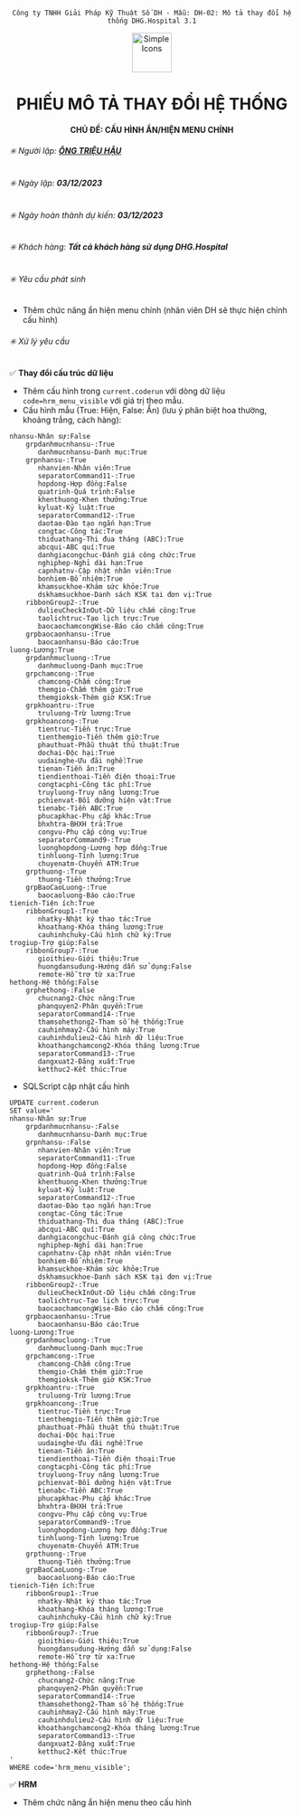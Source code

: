 <div align="center">

`Công ty TNHH Giải Pháp Kỹ Thuật Số DH - Mẫu: DH-02: Mô tả thay đổi hệ thống DHG.Hospital 3.1`

</div>

<div align="center">
  <img src="https://raw.githubusercontent.com/dh-hos/dhg.hospitalprinter/main/Deploy_Tools/Logo.ico" alt="Simple Icons" width=70>
  <h1>PHIẾU MÔ TẢ THAY ĐỔI HỆ THỐNG</h1>  
</div>
<div align="center">

#### CHỦ ĐỀ: CẤU HÌNH ẨN/HIỆN MENU CHÍNH

</div>

###### :eight_spoked_asterisk: Người lập: [**ÔNG TRIỆU HẬU**](https://github.com/ongtrieuhau)


###### :eight_spoked_asterisk: Ngày lập: **03/12/2023**

###### :eight_spoked_asterisk: Ngày hoàn thành dự kiến: **03/12/2023**

###### :eight_spoked_asterisk: Khách hàng: **Tất cả khách hàng sử dụng DHG.Hospital**

###### :eight_spoked_asterisk: Yêu cầu phát sinh

- Thêm chức năng ẩn hiện menu chính (nhân viên DH sẽ thực hiện chỉnh cấu hình)

###### :eight_spoked_asterisk: Xử lý yêu cầu

:white_check_mark: **Thay đổi cấu trúc dữ liệu**

- Thêm cấu hình trong `current.coderun` với dòng dữ liệu `code=hrm_menu_visible` với giá trị theo mẫu.
- Cấu hình mẫu (True: Hiện, False: Ẩn) (lưu ý phân biệt hoa thường, khoảng trắng, cách hàng):

``` Cấu hình mẫu
nhansu-Nhân sự:False
    grpdanhmucnhansu-:True
       danhmucnhansu-Danh mục:True
    grpnhansu-:True
       nhanvien-Nhân viên:True
       separatorCommand11-:True
       hopdong-Hợp đồng:False
       quatrinh-Quá trình:False
       khenthuong-Khen thưởng:True
       kyluat-Kỷ luật:True
       separatorCommand12-:True
       daotao-Đào tạo ngắn hạn:True
       congtac-Công tác:True
       thiduathang-Thi đua tháng (ABC):True
       abcqui-ABC quí:True
       danhgiacongchuc-Đánh giá công chức:True
       nghiphep-Nghỉ dài hạn:True
       capnhatnv-Cập nhật nhân viên:True
       bonhiem-Bổ nhiệm:True
       khamsuckhoe-Khám sức khỏe:True
       dskhamsuckhoe-Danh sách KSK tại đơn vị:True
    ribbonGroup2-:True
       dulieuCheckInOut-Dữ liệu chấm công:True
       taolichtruc-Tạo lịch trực:True
       baocaochamcongWise-Báo cáo chấm công:True
    grpbaocaonhansu-:True
       baocaonhansu-Báo cáo:True
luong-Lương:True
    grpdanhmucluong-:True
       danhmucluong-Danh mục:True
    grpchamcong-:True
       chamcong-Chấm công:True
       themgio-Chấm thêm giờ:True
       themgioksk-Thêm giờ KSK:True
    grpkhoantru-:True
       truluong-Trừ lương:True
    grpkhoancong-:True
       tientruc-Tiền trực:True
       tienthemgio-Tiền thêm giờ:True
       phauthuat-Phẫu thuật thủ thuật:True
       dochai-Độc hại:True
       uudainghe-Ưu đãi nghề:True
       tienan-Tiền ăn:True
       tiendienthoai-Tiền điện thoại:True
       congtacphi-Công tác phí:True
       truyluong-Truy nâng lương:True
       pchienvat-Bồi dưỡng hiện vật:True
       tienabc-Tiền ABC:True
       phucapkhac-Phụ cấp khác:True
       bhxhtra-BHXH trả:True
       congvu-Phụ cấp công vụ:True
       separatorCommand9-:True
       luonghopdong-Lương hợp đồng:True
       tinhluong-Tính lương:True
       chuyenatm-Chuyển ATM:True
    grpthuong-:True
       thuong-Tiền thưởng:True
    grpBaoCaoLuong-:True
       baocaoluong-Báo cáo:True
tienich-Tiện ích:True
    ribbonGroup1-:True
       nhatky-Nhật ký thao tác:True
       khoathang-Khóa tháng lương:True
       cauhinhchuky-Cấu hình chữ ký:True
trogiup-Trợ giúp:False
    ribbonGroup7-:True
       gioithieu-Giới thiệu:True
       huongdansudung-Hướng dẫn sử dụng:False
       remote-Hỗ trợ từ xa:True
hethong-Hệ thống:False
    grphethong-:False
       chucnang2-Chức năng:True
       phanquyen2-Phân quyền:True
       separatorCommand14-:True
       thamsohethong2-Tham số hệ thống:True
       cauhinhmay2-Cấu hình máy:True
       cauhinhdulieu2-Cấu hình dữ liệu:True
       khoathangchamcong2-Khóa tháng lương:True
       separatorCommand13-:True
       dangxuat2-Đăng xuất:True
       ketthuc2-Kết thúc:True
```

- SQLScript cập nhật cấu hình

``` SQLScript
UPDATE current.coderun
SET value='
nhansu-Nhân sự:True
    grpdanhmucnhansu-:False
       danhmucnhansu-Danh mục:True
    grpnhansu-:False
       nhanvien-Nhân viên:True
       separatorCommand11-:True
       hopdong-Hợp đồng:False
       quatrinh-Quá trình:False
       khenthuong-Khen thưởng:True
       kyluat-Kỷ luật:True
       separatorCommand12-:True
       daotao-Đào tạo ngắn hạn:True
       congtac-Công tác:True
       thiduathang-Thi đua tháng (ABC):True
       abcqui-ABC quí:True
       danhgiacongchuc-Đánh giá công chức:True
       nghiphep-Nghỉ dài hạn:True
       capnhatnv-Cập nhật nhân viên:True
       bonhiem-Bổ nhiệm:True
       khamsuckhoe-Khám sức khỏe:True
       dskhamsuckhoe-Danh sách KSK tại đơn vị:True
    ribbonGroup2-:True
       dulieuCheckInOut-Dữ liệu chấm công:True
       taolichtruc-Tạo lịch trực:True
       baocaochamcongWise-Báo cáo chấm công:True
    grpbaocaonhansu-:True
       baocaonhansu-Báo cáo:True
luong-Lương:True
    grpdanhmucluong-:True
       danhmucluong-Danh mục:True
    grpchamcong-:True
       chamcong-Chấm công:True
       themgio-Chấm thêm giờ:True
       themgioksk-Thêm giờ KSK:True
    grpkhoantru-:True
       truluong-Trừ lương:True
    grpkhoancong-:True
       tientruc-Tiền trực:True
       tienthemgio-Tiền thêm giờ:True
       phauthuat-Phẫu thuật thủ thuật:True
       dochai-Độc hại:True
       uudainghe-Ưu đãi nghề:True
       tienan-Tiền ăn:True
       tiendienthoai-Tiền điện thoại:True
       congtacphi-Công tác phí:True
       truyluong-Truy nâng lương:True
       pchienvat-Bồi dưỡng hiện vật:True
       tienabc-Tiền ABC:True
       phucapkhac-Phụ cấp khác:True
       bhxhtra-BHXH trả:True
       congvu-Phụ cấp công vụ:True
       separatorCommand9-:True
       luonghopdong-Lương hợp đồng:True
       tinhluong-Tính lương:True
       chuyenatm-Chuyển ATM:True
    grpthuong-:True
       thuong-Tiền thưởng:True
    grpBaoCaoLuong-:True
       baocaoluong-Báo cáo:True
tienich-Tiện ích:True
    ribbonGroup1-:True
       nhatky-Nhật ký thao tác:True
       khoathang-Khóa tháng lương:True
       cauhinhchuky-Cấu hình chữ ký:True
trogiup-Trợ giúp:False
    ribbonGroup7-:True
       gioithieu-Giới thiệu:True
       huongdansudung-Hướng dẫn sử dụng:False
       remote-Hỗ trợ từ xa:True
hethong-Hệ thống:False
    grphethong-:False
       chucnang2-Chức năng:True
       phanquyen2-Phân quyền:True
       separatorCommand14-:True
       thamsohethong2-Tham số hệ thống:True
       cauhinhmay2-Cấu hình máy:True
       cauhinhdulieu2-Cấu hình dữ liệu:True
       khoathangchamcong2-Khóa tháng lương:True
       separatorCommand13-:True
       dangxuat2-Đăng xuất:True
       ketthuc2-Kết thúc:True
'
WHERE code='hrm_menu_visible';
```


:white_check_mark: **HRM**

- Thêm chức năng ẩn hiện menu theo cấu hình

